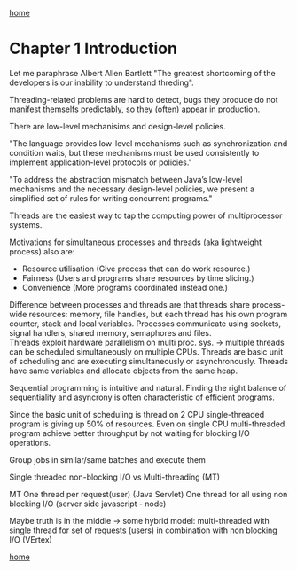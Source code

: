 [home](index.md)

# Chapter 1 Introduction

Let me paraphrase Albert Allen Bartlett "The greatest shortcoming of the developers is our inability to understand threding".

Threading-related problems are hard to detect, bugs they produce do not manifest themselfs predictably, so they (often) appear in production.

There are low-level mechanisims and design-level policies.

"The language provides low-level mechanisms such as synchronization and condition waits, but these
mechanisms must be used consistently to implement application-level protocols or policies."

"To address the abstraction mismatch between Java’s low-level mechanisms and the necessary design-level policies, we present a simplified set of rules for writing concurrent programs."

Threads are the easiest way to tap the computing power of multiprocessor systems.

Motivations for simultaneous processes and threads (aka lightweight process) also are:
- Resource utilisation (Give process that can do work resource.)
- Fairness (Users and programs share resources by time slicing.)
- Convenience (More programs coordinated instead one.)

Difference between processes and threads are that threads share process-wide resources: memory, file handles,
but each thread has his own program counter, stack and local variables. 
Processes communicate using sockets, signal handlers, shared memory, semaphores and files.  
Threads exploit hardware parallelism on multi proc. sys. -> multiple threads can be scheduled simultaneously on multiple CPUs.
Threads are basic unit of scheduling and are executing simultaneously or asynchronously.
Threads have same variables and allocate objects from the same heap.

Sequential programming is intuitive and natural. 
Finding the right balance of sequentiality and asyncrony is often characteristic of efficient programs.
 
Since the basic unit of scheduling is thread on 2 CPU single-threaded program is giving up 50% of resources.
Even on single CPU multi-threaded program achieve better throughput by not waiting for blocking I/O operations.

Group jobs in similar/same batches and execute them 

Single threaded non-blocking I/O vs Multi-threading (MT)

MT One thread per request(user) (Java Servlet)
One thread for all using non blocking I/O (server side javascript - node)

Maybe truth is in the middle -> 
some hybrid model: multi-threaded with single thread for set of requests (users) in combination with non blocking I/O (VErtex)
   
 
[home](index.md)
